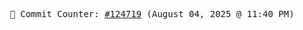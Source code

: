 <p align="center">
    <samp>
        📮 Commit Counter: <a href="https://github.com/Javascript-void0/Javascript-void0/commits/main">#124719</a> (August 04, 2025 @ 11:40 PM)
    </samp>
</p>